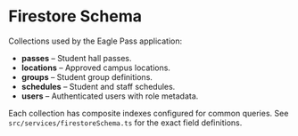 # Firestore Schema

Collections used by the Eagle Pass application:

- **passes** – Student hall passes.
- **locations** – Approved campus locations.
- **groups** – Student group definitions.
- **schedules** – Student and staff schedules.
- **users** – Authenticated users with role metadata.

Each collection has composite indexes configured for common queries. See `src/services/firestoreSchema.ts` for the exact field definitions.

